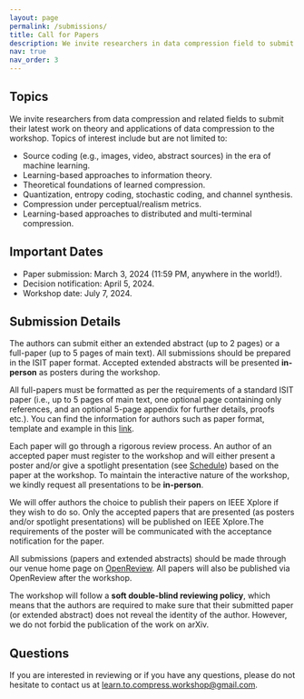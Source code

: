 ```yaml
---
layout: page
permalink: /submissions/
title: Call for Papers
description: We invite researchers in data compression field to submit their latest work to our workshop. All accepted papers will be presented as posters during the poster session. Some papers will also be selected for spotlight presentations. 
nav: true
nav_order: 3
---
```

## Topics

We invite researchers from data compression and related fields to submit their latest work on theory and applications of data compression to the workshop. Topics of interest include but are not limited to:
* Source coding (e.g., images, video, abstract sources) in the era of machine learning.
* Learning-based approaches to information theory.
* Theoretical foundations of learned compression.
* Quantization, entropy coding, stochastic coding, and channel synthesis.
* Compression under perceptual/realism metrics.
* Learning-based approaches to distributed and multi-terminal compression.


## Important Dates
* Paper submission: March 3, 2024 (11:59 PM, anywhere in the world!).
* Decision notification: April 5, 2024.
* Workshop date: July 7, 2024.

## Submission Details

The authors can submit either an extended abstract (up to 2 pages) or a full-paper (up to 5 pages of main text). All submissions should be prepared in the ISIT paper format. Accepted extended abstracts will be presented **in-person** as posters during the workshop.

All full-papers must be formatted as per the requirements of a standard ISIT paper (i.e., up to 5 pages of main text, one optional page containing only references, and an optional 5-page appendix for further details, proofs etc.). You can find the information for authors such as paper format, template and example in this [link](https://2024.ieee-isit.org/information-authors-0).

Each paper will go through a rigorous review process. An author of an accepted paper must register to the workshop and will either present a poster and/or give a spotlight presentation (see [Schedule](https://learn-to-compress-workshop-isit.github.io/schedule/)) based on the paper at the workshop. To maintain the interactive nature of the workshop, we kindly request all presentations to be **in-person**.  

We will offer authors the choice to publish their papers on IEEE Xplore if they wish to do so. Only the accepted papers that are presented (as posters and/or spotlight presentations) will be published on IEEE Xplore.The requirements of the poster will be communicated with the acceptance notification for the paper. 

All submissions (papers and extended abstracts) should be made through our venue home page on [OpenReview](https://openreview.net/group?id=IEEE.org/ISIT/2024/Workshop/LCW#tab-your-consoles). All papers will also be published via OpenReview after the workshop. 

The workshop will follow a **soft double-blind reviewing policy**, which means that the authors are required to make sure that their submitted paper (or extended abstract) does not reveal the identity of the author. However, we do not forbid the publication of the work on arXiv. 


## Questions

If you are interested in reviewing or if you have any questions, please do not hesitate to contact us at [learn.to.compress.workshop@gmail.com](mailto:learn.to.compress.workshop@gmail.com).
